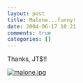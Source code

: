 ```yaml
---
layout: post
title: Malone...funny!
date: 2004-06-17 10:21
comments: true
categories: []
---
```

Thanks, JT$!!

<a href="http://peterfilias.com/archives/malone.jpg"><img alt="malone.jpg" src="http://peterfilias.com/archives/malone-thumb.jpg" border="0" /></a>
